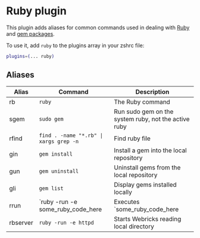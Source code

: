 # Ruby plugin

This plugin adds aliases for common commands used in dealing with [Ruby](https://www.ruby-lang.org/en/) and [gem packages](https://rubygems.org/).

To use it, add `ruby` to the plugins array in your zshrc file:

```zsh
plugins=(... ruby)
```

## Aliases

| Alias  | Command                                | Description                                          |
|--------|----------------------------------------|------------------------------------------------------|
| rb     | `ruby`                                 | The Ruby command                                     |
| sgem   | `sudo gem`                             | Run sudo gem on the system ruby, not the active ruby |
| rfind  | `find . -name "*.rb" \| xargs grep -n` | Find ruby file                                       |
| gin    | `gem install`                          | Install a gem into the local repository              |
| gun    | `gem uninstall`                        | Uninstall gems from the local repository             |
| gli    | `gem list`                             | Display gems installed locally                       |
| rrun   | `ruby -run -e some_ruby_code_here      | Executes `some_ruby_code_here                        |
| rbserver | `ruby -run -e httpd`                   | Starts Webricks reading local directory              |
